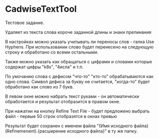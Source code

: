 # CadwiseTextTool

Тестовое задание.

Удаляет из текста слова короче заданной длины и знаки препинания

В настройках можно указать учитывать ли переносы слов - галка Use Hyphens. При использовании слово будет перенесено на следующую строку и обработано со всеми остальными.

Также можно указать как обращаться с цифрами и словами которые содержат цифры "k8s", "4исла" и т.п.

По умочанию слова с дефисом "что-то" "кто-то" обрабатываются как одно слова. Символ дефиса за букву не считается, "когда-то" будет обработано как слово из 7 букв.

В левом окне можно набрать текст руками - он автоматически обработается и результат отобразится в правом окне. 

При нажатии на кнопку Refine Text File - будет предложено выбрать файл - первые 50 строк отобразятся в окнах превью

Результат будет сохранен с именем файла "{Имя исходного файла} (Refinemenent).{расширение исходного файла}" в ту же папку. 


